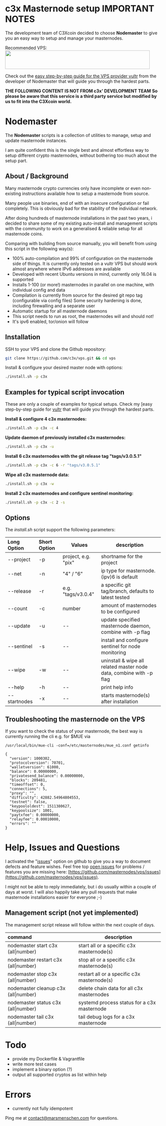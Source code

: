 # c3x Masternode setup IMPORTANT NOTES


The development team of C3Xcoin decided to choose **Nodemaster** to give you an easy way to setup and manage your masternodes.

Recommended VPS: <a href="https://www.vultr.com/"><img src="https://www.vultr.com/media/banner_2.png" width="468" height="60"></a>

Check out the [easy step-by-step guide for the VPS provider vultr](/docs/masternode_vps.md) from the developer of Nodemaster that will guide you through the hardest parts.



**THE FOLLOWING CONTENT IS NOT FROM c3x' DEVELOPMENT TEAM**
**So please be aware that this service is a third party service but modified by us to fit into the C3Xcoin world.**




# Nodemaster

The **Nodemaster** scripts is a collection of utilities to manage, setup and update masternode instances.

I am quite confident this is the single best and almost effortless way to setup different crypto masternodes, without bothering too much about the setup part.



## About / Background

Many masternode crypto currencies only have incomplete or even non-existing instructions available how to setup a masternode from source.

Many people use binaries, end of with an insecure configuration or fail completely. This is obviously bad for the stability of the individual network.

After doing hundreds of masternode installations in the past two years, i decided to share some of my existing auto-install and management scripts with the community to work on a generalised & reliable setup for all masternode coins.

Comparing with building from source manually, you will benefit from using this script in the following way(s):

* 100% auto-compilation and 99% of configuration on the masternode side of things. It is currently only tested on a vultr VPS but should work almost anywhere where IPv6 addresses are available
* Developed with recent Ubuntu versions in mind, currently only 16.04 is supported
* Installs 1-100 (or more!) masternodes in parallel on one machine, with individual config and data
* Compilation is currently from source for the desired git repo tag (configurable via config files)
  Some security hardening is done, including firewalling and a separate user
* Automatic startup for all masternode daemons
* This script needs to run as root, the masternodes will and should not!
* It's ipv6 enabled, tor/onion will follow

## Installation

SSH to your VPS and clone the Github repository:

```bash
git clone https://github.com/c3x/vps.git && cd vps
```

Install & configure your desired master node with options:

```bash
./install.sh -p c3x
```

## Examples for typical script invocation

These are only a couple of examples for typical setups. Check my [easy step-by-step guide for [vultr](/docs/masternode_vps.md) that will guide you through the hardest parts.

**Install & configure 4 c3x masternodes:**

```bash
./install.sh -p c3x -c 4
```

**Update daemon of previously installed c3x masternodes:**

```bash
./install.sh -p c3x -u
```

**Install 6 c3x masternodes with the git release tag "tags/v3.0.5.1"**

```bash
./install.sh -p c3x -c 6 -r "tags/v3.0.5.1"
```

**Wipe all c3x masternode data:**

```bash
./install.sh -p c3x -w
```

**Install 2 c3x masternodes and configure sentinel monitoring:**

```bash
./install.sh -p c3x -c 2 -s
```

## Options

The _install.sh_ script support the following parameters:

| Long Option  | Short Option | Values              | description                                                         |
| :----------- | :----------- | ------------------- | ------------------------------------------------------------------- |
| --project    | -p           | project, e.g. "pix" | shortname for the project                                           |
| --net        | -n           | "4" / "6"           | ip type for masternode. (ipv)6 is default                           |
| --release    | -r           | e.g. "tags/v3.0.4"  | a specific git tag/branch, defaults to latest tested                |
| --count      | -c           | number              | amount of masternodes to be configured                              |
| --update     | -u           | --                  | update specified masternode daemon, combine with -p flag            |
| --sentinel   | -s           | --                  | install and configure sentinel for node monitoring                  |
| --wipe       | -w           | --                  | uninstall & wipe all related master node data, combine with -p flag |
| --help       | -h           | --                  | print help info                                                     |
| --startnodes | -x           | --                  | starts masternode(s) after installation                             |

## Troubleshooting the masternode on the VPS

If you want to check the status of your masternode, the best way is currently running the cli e.g. for $MUE via

```
/usr/local/bin/mue-cli -conf=/etc/masternodes/mue_n1.conf getinfo

{
  "version": 1000302,
  "protocolversion": 70701,
  "walletversion": 61000,
  "balance": 0.00000000,
  "privatesend_balance": 0.00000000,
  "blocks": 209481,
  "timeoffset": 0,
  "connections": 5,
  "proxy": "",
  "difficulty": 42882.54964804553,
  "testnet": false,
  "keypoololdest": 1511380627,
  "keypoolsize": 1001,
  "paytxfee": 0.00000000,
  "relayfee": 0.00010000,
  "errors": ""
}
```

# Help, Issues and Questions

I activated the "[issues](https://github.com/masternodes/vps/issues)" option on github to give you a way to document defects and feature wishes. Feel free top [open issues](https://github.com/masternodes/vps/issues) for problems / features you are missing here: [https://github.com/masternodes/vps/issues](https://github.com/masternodes/vps/issues).

I might not be able to reply immediately, but i do usually within a couple of days at worst. I will also happily take any pull requests that make masternode installations easier for everyone ;-)


## Management script (not yet implemented)

The management script release will follow within the next couple of days.

| command                               | description                                  |
| :------------------------------------ | -------------------------------------------- |
| nodemaster start c3x (all\|number)   | start all or a specific c3x masternode(s)   |
| nodemaster restart c3x (all\|number) | stop all or a specific c3x masternode(s)    |
| nodemaster stop c3x (all\|number)    | restart all or a specific c3x masternode(s) |
| nodemaster cleanup c3x (all\|number) | delete chain data for all c3x masternodes   |
| nodemaster status c3x (all\|number)  | systemd process status for a c3x masternode |
| nodemaster tail c3x (all\|number)    | tail debug logs for a c3x masternode        |

# Todo

* provide my Dockerfile & Vagrantfile
* write more test cases
* implement a binary option (?)
* output all supported cryptos as list within help

# Errors

* currently not fully idempotent

Ping me at contact@marsmenschen.com for questions.
